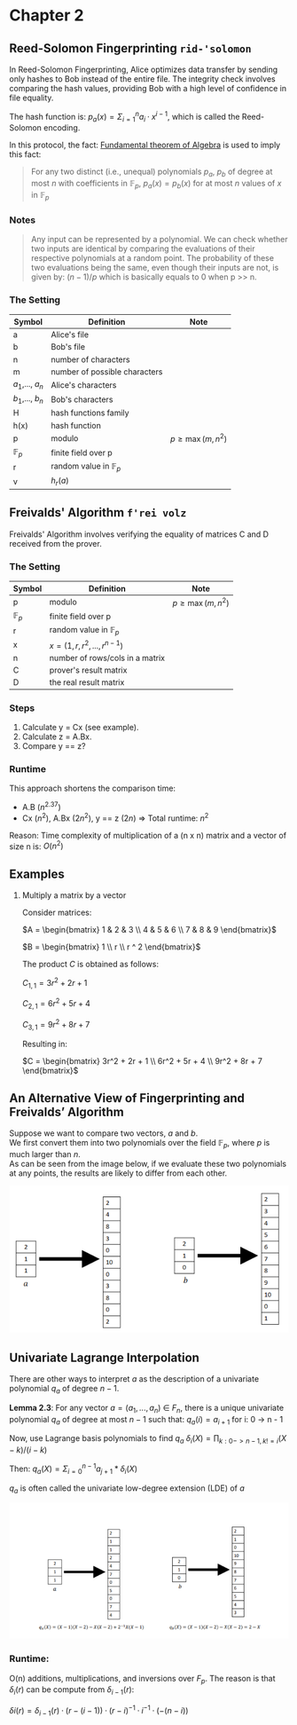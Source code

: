 # Chapter 2

## Reed-Solomon Fingerprinting `rid-'solomon`

In Reed-Solomon Fingerprinting, Alice optimizes data transfer by sending only hashes to Bob instead of the entire file.
The integrity check involves comparing the hash values, providing Bob with a high level of confidence in file equality.

The hash function is:  $p_a(x)= \Sigma^n_{i=1} a_i · x^{i−1}$, which is called the Reed-Solomon encoding.

In this protocol, the fact: [Fundamental theorem of Algebra](../../terms/fundamental_theorem_of_algebra.md) is used to
imply this fact:
> For any two distinct (i.e., unequal) polynomials $p_a$, $p_b$ of degree at most $n$ with coefficients
> in $\mathbb{F}_p$, $p_a(x) = p_b(x)$ for at most $n$ values of $x$ in $\mathbb{F}_p$

### Notes

> Any input can be represented by a polynomial.
> We can check whether two inputs are identical by comparing the evaluations of their respective polynomials at a random point.
> The probability of these two evaluations being the same, even though their inputs are not, is given by:
> $`(n-1)/p`$ which is basically equals to 0 when p >> n.

### The Setting

| Symbol           | Definition                     | Note                |
|------------------|--------------------------------|---------------------|
| a                | Alice's file                   |                     |
| b                | Bob's file                     |                     |
| n                | number of characters           |                     |
| m                | number of possible characters  |                     |
| $`a_1`$,..., $`a_n`$ | Alice's characters             |                     |
| $`b_1`$,..., $`b_n`$ | Bob's characters               |                     |
| H                | hash functions family          |                     |
| h(x)             | hash function                  |                     |
| p                | modulo                         | $`p\geq\max(m, n^2)`$ |
| $`\mathbb{F}_p`$   | finite field over p            |                     |
| r                | random value in $`\mathbb{F}_p`$ |                     |
| v                | $`h_r(a)`$                       |                     |

## Freivalds' Algorithm `f'rei volz`

Freivalds' Algorithm involves verifying the equality of matrices C and D received from the prover.

### The Setting

| Symbol         | Definition                      | Note                |
|----------------|---------------------------------|---------------------|
| p              | modulo                          | $`p\geq\max(m, n^2)`$ |
| $`\mathbb{F}_p`$ | finite field over p             |                     |
| r              | random value in $`\mathbb{F}_p`$  |                     |
| x              | $`x = (1,r,r^2,...,r^{n-1})`$     |                     |
| n              | number of rows/cols in a matrix |                     |
| C              | prover's result matrix          |                     |
| D              | the real result matrix          |                     |

### Steps

1. Calculate y = Cx (see example).
2. Calculate z = A.Bx.
3. Compare y == z?

### Runtime
This approach shortens the comparison time:

- A.B ($`n^{2.37}`$)
- Cx ($`n^2`$), A.Bx ($`2n^2`$), y == z ($`2n`$) => Total runtime: $`n^2`$

Reason: Time complexity of multiplication of a (n x n) matrix and a vector of size n is: $O(n^2)$

## Examples

1. Multiply a matrix by a vector

   Consider matrices:

   $`A = \begin{bmatrix} 1 & 2 & 3 \\ 4 & 5 & 6 \\ 7 & 8 & 9 \end{bmatrix}`$

   $`B = \begin{bmatrix} 1 \\ r \\ r ^ 2 \end{bmatrix}`$

   The product $`C`$ is obtained as follows:

   $`C_{1,1} = 3r^2 + 2r + 1`$

   $`C_{2,1} = 6r^2 + 5r + 4`$

   $`C_{3,1} = 9r^2 + 8r + 7`$

   Resulting in:

   $`C = \begin{bmatrix} 3r^2 + 2r + 1 \\ 6r^2 + 5r + 4 \\ 9r^2 + 8r + 7 \end{bmatrix}`$

## An Alternative View of Fingerprinting and Freivalds’ Algorithm

Suppose we want to compare two vectors, $`a`$ and $`b`$.  
We first convert them into two polynomials over the field $`\mathbb{F}_p`$, where $`p`$ is much larger than $`n`$.  
As can be seen from the image below, if we evaluate these two polynomials at any points, the results are likely to differ from each other.

![Alt text](attachments/2_polynomials.png)

## Univariate Lagrange Interpolation
There are other ways to interpret $a$ as the description of a univariate polynomial $q_a$ of degree $n−1$.

**Lemma 2.3**: For any vector $a = (a_1,...,a_n)$ ∈ $F_n$, there is a unique univariate polynomial $q_a$ of degree at most $n−1$ such that:
$q_a(i)  = a_{i + 1}$  for i: 0 -> n - 1

Now, use Lagrange basis polynomials to find $q_a$
$δ_i(X) = \prod_{k: 0-> n - 1, k != i} (X - k) / (i - k)$

Then:
   $q_a(X) = \Sigma_{i = 0}^{n - 1} a_{j + 1} * δ_i(X)$

$q_a$ is often called the univariate low-degree extension (LDE) of $a$

![Alt text](attachments/LDE.png)

### Runtime:
O(n) additions, multiplications, and inversions over $F_p$. 
The reason is that $δ_i(r)$ can be compute from $δ_{i - 1}(r)$:

$δi(r) = δ_{i−1}(r)·(r −(i−1))·(r −i)^{-1}·i^{-1}·(−(n−i))$
